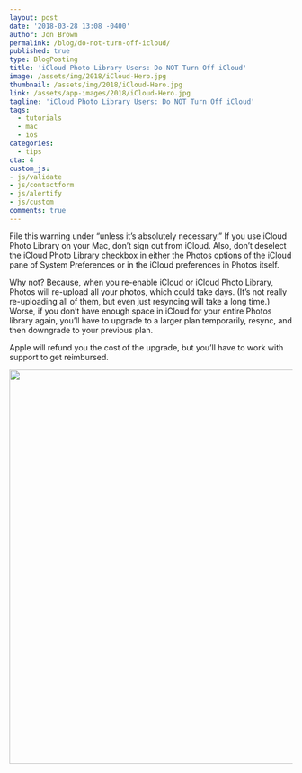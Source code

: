 ```yaml
---
layout: post
date: '2018-03-28 13:08 -0400'
author: Jon Brown
permalink: /blog/do-not-turn-off-icloud/
published: true
type: BlogPosting
title: 'iCloud Photo Library Users: Do NOT Turn Off iCloud'
image: /assets/img/2018/iCloud-Hero.jpg
thumbnail: /assets/img/2018/iCloud-Hero.jpg
link: /assets/app-images/2018/iCloud-Hero.jpg
tagline: 'iCloud Photo Library Users: Do NOT Turn Off iCloud'
tags:
  - tutorials
  - mac
  - ios
categories:
  - tips
cta: 4
custom_js:
- js/validate
- js/contactform
- js/alertify
- js/custom
comments: true
---
```

File this warning under “unless it’s absolutely necessary.” If you use iCloud Photo Library on your Mac, don’t sign out from iCloud. Also, don’t deselect the iCloud Photo Library checkbox in either the Photos options of the iCloud pane of System Preferences or in the iCloud preferences in Photos itself. 

Why not? Because, when you re-enable iCloud or iCloud Photo Library, Photos will re-upload all your photos, which could take days. (It’s not really re-uploading all of them, but even just resyncing will take a long time.) Worse, if you don’t have enough space in iCloud for your entire Photos library again, you’ll have to upgrade to a larger plan temporarily, resync, and then downgrade to your previous plan. 

Apple will refund you the cost of the upgrade, but you’ll have to work with support to get reimbursed.

<img src="{{ site.site_cdn }}/assets/img/blog/2018/icloudoff/iCloud-Photo-Library-progress-count-768x180.png" class="img-fluid rounded m-2" width="700" />
